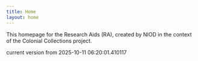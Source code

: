```yaml
---
title: Home
layout: home
---
```


This homepage for the Research Aids (RA), created by NIOD in the context of the Colonial Collections project. 


current version from 2025-10-11 06:20:01.410117